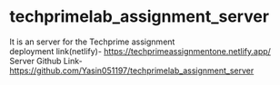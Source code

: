 # techprimelab_assignment_server
It is an server for the Techprime assignment
<br/>
deployment link(netlify)- https://techprimeassignmentone.netlify.app/
<br/>
Server Github Link-https://github.com/Yasin051197/techprimelab_assignment_server
